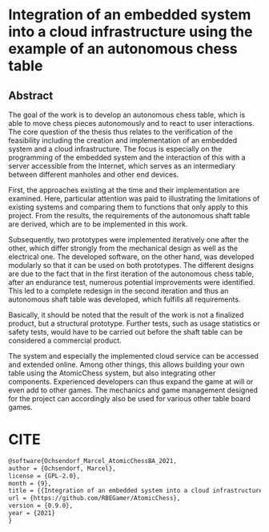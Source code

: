 # Integration of an embedded system into a cloud infrastructure using the example of an autonomous chess table




## Abstract

The goal of the work is to develop an autonomous chess table, which is able to move chess pieces autonomously and to react to user interactions. The core question of the thesis thus relates to the verification of the feasibility including the creation and implementation of an embedded system and a cloud infrastructure. The focus is especially on the programming of the embedded system and the interaction of this with a server accessible from the Internet, which serves as an intermediary between different manholes and other end devices.

First, the approaches existing at the time and their implementation are examined. Here, particular attention was paid to illustrating the limitations of existing systems and comparing them to functions that only apply to this project. From the results, the requirements of the autonomous shaft table are derived, which are to be implemented in this work.

Subsequently, two prototypes were implemented iteratively one after the other, which differ strongly from the mechanical design as well as the electrical one. The developed software, on the other hand, was developed modularly so that it can be used on both prototypes. The different designs are due to the fact that in the first iteration of the autonomous chess table, after an endurance test, numerous potential improvements were identified. This led to a complete redesign in the second iteration and thus an autonomous shaft table was developed, which fulfills all requirements.

Basically, it should be noted that the result of the work is not a finalized product, but a structural prototype. Further tests, such as usage statistics or safety tests, would have to be carried out before the shaft table can be considered a commercial product.

The system and especially the implemented cloud service can be accessed and extended online. Among other things, this allows building your own table using the AtomicChess system, but also integrating other components. Experienced developers can thus expand the game at will or even add to other games. The mechanics and game management designed for the project can accordingly also be used for various other table board games.


# CITE

```tex
@software{Ochsendorf_Marcel_AtomicChessBA_2021,
author = {Ochsendorf, Marcel},
license = {GPL-2.0},
month = {9},
title = {{Integration of an embedded system into a cloud infrastructure using the example of an autonomous chess table}},
url = {https://github.com/RBEGamer/AtomicChess},
version = {0.9.0},
year = {2021}
}
```

